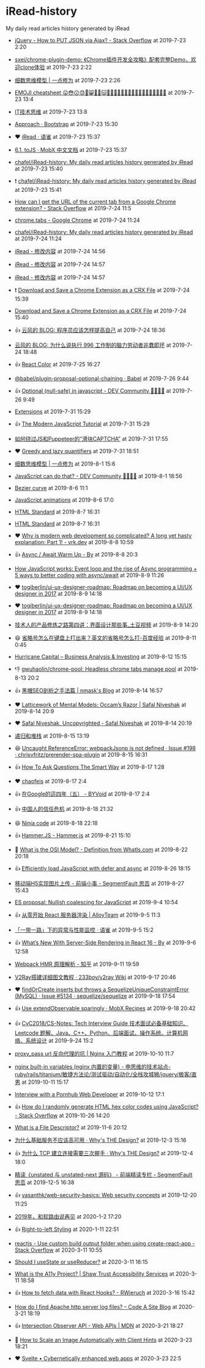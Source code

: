 # iRead-history
My daily read articles history generated by iRead

 - [jQuery - How to PUT JSON via Ajax? - Stack Overflow](https://stackoverflow.com/questions/1749272/jquery-how-to-put-json-via-ajax) at 2019-7-23 2:20
 - [sxei/chrome-plugin-demo: 《Chrome插件开发全攻略》配套完整Demo，欢迎clone体验](https://github.com/sxei/chrome-plugin-demo#background) at 2019-7-23 2:22
 - [细数思维模型 | 一点修为](http://bitandliteracy.github.io/mental-models) at 2019-7-23 2:26
 - [EMOJI cheatsheet 😛😳😗😓🙉😸🙈🙊😽💀💢💥✨💏👫👄👃👀👛👛🗼🔮🔮🎄🎅👻](https://gist.github.com/roachhd/1f029bd4b50b8a524f3c) at 2019-7-23 13:4

 - [IT技术思维](https://mp.weixin.qq.com/s/gEImzAXoeXPtDS9zrxs7pA) at 2019-7-23 13:8
 - [Approach · Bootstrap](https://getbootstrap.com/docs/4.3/extend/approach/) at 2019-7-23 15:30
 - :heart: [iRead · 语雀](https://www.yuque.com/chaofeis/lifelog/eqal52) at 2019-7-23 15:37
 - [6.1. toJS · MobX 中文文档](https://cn.mobx.js.org/refguide/tojson.html) at 2019-7-23 15:37
 - [chafel/iRead-history: My daily read articles history generated by iRead](https://github.com/chafel/iRead-history) at 2019-7-23 15:40
 - :exclamation: [chafel/iRead-history: My daily read articles history generated by iRead](https://github.com/chafel/iRead-history) at 2019-7-23 15:41
 - [How can I get the URL of the current tab from a Google Chrome extension? - Stack Overflow](https://stackoverflow.com/questions/1979583/how-can-i-get-the-url-of-the-current-tab-from-a-google-chrome-extension) at 2019-7-24 11:5
 - [chrome.tabs - Google Chrome](https://developer.chrome.com/extensions/tabs#method-create) at 2019-7-24 11:24
 - [chafel/iRead-history: My daily read articles history generated by iRead](https://github.com/chafel/iRead-history) at 2019-7-24 11:24

 - [iRead - 修改内容](https://chrome.google.com/webstore/developer/edit/nelcbbedkpoknladgbpebfflnambeiif#) at 2019-7-24 14:56
 - [iRead - 修改内容](https://chrome.google.com/webstore/developer/edit/nelcbbedkpoknladgbpebfflnambeiif#) at 2019-7-24 14:57
 - [iRead - 修改内容](https://chrome.google.com/webstore/developer/edit/nelcbbedkpoknladgbpebfflnambeiif#) at 2019-7-24 14:57
 - :exclamation: [Download and Save a Chrome Extension as a CRX File](https://www.maketecheasier.com/download-save-chrome-extension/) at 2019-7-24 15:39
 - [Download and Save a Chrome Extension as a CRX File](https://www.maketecheasier.com/download-save-chrome-extension/) at 2019-7-24 15:40
 - :+1: [云风的 BLOG: 程序员应该怎样提高自己](https://blog.codingnow.com/2019/07/top_programmer.html) at 2019-7-24 18:36
 - [云风的 BLOG: 为什么说执行 996 工作制的脑力劳动者非蠢即坏](https://blog.codingnow.com/2019/05/996.html) at 2019-7-24 18:48
 - :+1: [React Color](https://casesandberg.github.io/react-color/) at 2019-7-25 16:27
 - [@babel/plugin-proposal-optional-chaining · Babel](https://babeljs.io/docs/en/next/babel-plugin-proposal-optional-chaining.html) at 2019-7-26 9:44
 - :+1: [Optional (null-safe) in javascript - DEV Community 👩‍💻👨‍💻](https://dev.to/pichardoj/optional-null-safe-in-javascript-1b7k) at 2019-7-26 9:49
 - [Extensions](chrome://extensions/) at 2019-7-31 15:29
 - :+1: [The Modern JavaScript Tutorial](https://javascript.info/) at 2019-7-31 15:29
 - [如何绕过JS和Puppeteer的“滑块CAPTCHA”](https://medium.com/@filipvitas/how-to-bypass-slider-captcha-with-js-and-puppeteer-cd5e28105e3c) at 2019-7-31 17:55
 - :heart: [Greedy and lazy quantifiers](https://javascript.info/regexp-greedy-and-lazy) at 2019-7-31 18:51
 - [细数思维模型 | 一点修为](http://bitandliteracy.github.io/mental-models) at 2019-8-1 15:6
 - [JavaScript can do that? - DEV Community 👩‍💻👨‍💻](https://dev.to/yashints/javascript-can-do-that-4c2e) at 2019-8-1 18:56

 - [Bezier curve](https://javascript.info/bezier-curve) at 2019-8-6 11:1
 - [JavaScript animations](https://javascript.info/js-animation) at 2019-8-6 17:0
 - [HTML Standard](https://html.spec.whatwg.org/multipage/webappapis.html#event-loop-processing-model) at 2019-8-7 16:31
 - [HTML Standard](https://html.spec.whatwg.org/multipage/webappapis.html#event-loop-processing-model) at 2019-8-7 16:31
 - :heart: [Why is modern web development so complicated? A long yet hasty explanation: Part 1! - vrk.dev](https://www.vrk.dev/2019/07/11/why-is-modern-web-development-so-complicated-a-long-yet-hasty-explanation-part-1/) at 2019-8-8 10:59
 - :+1: [Async / Await Warm Up - By](https://hackernoon.com/async-await-warm-up-229676224319) at 2019-8-8 20:3
 - [How JavaScript works: Event loop and the rise of Async programming + 5 ways to better coding with async/await](https://blog.sessionstack.com/how-javascript-works-event-loop-and-the-rise-of-async-programming-5-ways-to-better-coding-with-2f077c4438b5) at 2019-8-9 11:26
 - :heart: [togiberlin/ui-ux-designer-roadmap: Roadmap on becoming a UI/UX designer in 2017](https://github.com/togiberlin/ui-ux-designer-roadmap) at 2019-8-9 14:18
 - :heart: [togiberlin/ui-ux-designer-roadmap: Roadmap on becoming a UI/UX designer in 2017](https://github.com/togiberlin/ui-ux-designer-roadmap) at 2019-8-9 14:18
 - [技术人的产品修炼之路第四讲：界面设计那些事_土豆视频](https://video.tudou.com/v/XMjM2MTIwMDYxMg==.html?spm=a2hzp.8244740.0.0) at 2019-8-9 14:20
 - :satisfied: [省略号怎么在键盘上打出来？英文的省略号怎么打-百度经验](https://jingyan.baidu.com/article/c74d6000815c2b0f6a595da1.html) at 2019-8-11 0:45
 - [Hurricane Capital – Business Analysis & Investing](https://hurricanecapital.wordpress.com/) at 2019-8-12 15:15
 - :-1: [gwuhaolin/chrome-pool: Headless chrome tabs manage pool](https://github.com/gwuhaolin/chrome-pool) at 2019-8-13 20:2
 - :+1: [黑帽SEO剖析之手法篇 | nmask's Blog](https://thief.one/2017/09/28/1/) at 2019-8-14 16:57
 - :heart: [Latticework of Mental Models: Occam’s Razor | Safal Niveshak](https://www.safalniveshak.com/latticework-mental-models-occams-razor/) at 2019-8-14 20:9
 - :heart: [Safal Niveshak, Uncopyrighted - Safal Niveshak](https://www.safalniveshak.com/safal-niveshak-uncopyrighted/) at 2019-8-14 20:19
 - [递归和堆栈](https://zh.javascript.info/recursion) at 2019-8-15 13:19
 - :satisfied: [Uncaught ReferenceError: webpackJsonp is not defined · Issue #198 · chrisvfritz/prerender-spa-plugin](https://github.com/chrisvfritz/prerender-spa-plugin/issues/198) at 2019-8-15 16:31
 - :+1: [How To Ask Questions The Smart Way](http://www.catb.org/esr/faqs/smart-questions.html) at 2019-8-17 1:28
 - :heart: [chaofeis](http://chafel.github.io/) at 2019-8-17 2:4
 - :+1: [在Google的這四年（五） - BYVoid](https://www.byvoid.com/zht/blog/4-years-at-google-5) at 2019-8-17 2:4
 - :+1: [中国人的信任危机](https://www.yinwang.org/blog-cn/2019/08/17/trust?from=singlemessage&isappinstalled=0) at 2019-8-18 21:32
 - :satisfied: [Ninja code](https://zh.javascript.info/ninja-code) at 2019-8-18 22:18
 - :+1: [Hammer.JS - Hammer.js](https://hammerjs.github.io/) at 2019-8-21 15:10
 - :eyes: [What is the OSI Model? - Definition from WhatIs.com](https://searchnetworking.techtarget.com/definition/OSI) at 2019-8-22 20:18
 - :+1: [Efficiently load JavaScript with defer and async](https://flaviocopes.com/javascript-async-defer/) at 2019-8-26 18:15
 - [移动端H5实现图片上传 - 前端小事 - SegmentFault 思否](https://segmentfault.com/a/1190000010034177) at 2019-8-27 15:43
 - [ES proposal: Nullish coalescing for JavaScript](https://2ality.com/2019/08/nullish-coalescing.html) at 2019-9-4 10:54
 - :+1: [从零开始 React 服务器渲染 | AlloyTeam](http://www.alloyteam.com/2017/01/react-from-scratch-server-render/) at 2019-9-5 11:3
 - [「一带一路」下的异常与性能监控 · 语雀](https://www.yuque.com/antfe/blog/gcnu24) at 2019-9-5 15:2
 - :+1: [What’s New With Server-Side Rendering in React 16 - By](https://hackernoon.com/whats-new-with-server-side-rendering-in-react-16-9b0d78585d67) at 2019-9-6 12:58
 - [Webpack HMR 原理解析 - 知乎](https://zhuanlan.zhihu.com/p/30669007) at 2019-9-11 19:59
 - [V2Ray搭建详细图文教程 · 233boy/v2ray Wiki](https://github.com/233boy/v2ray/wiki/V2Ray%E6%90%AD%E5%BB%BA%E8%AF%A6%E7%BB%86%E5%9B%BE%E6%96%87%E6%95%99%E7%A8%8B) at 2019-9-17 20:46
 - :heart: [findOrCreate inserts but throws a SequelizeUniqueConstraintError (MySQL) · Issue #5134 · sequelize/sequelize](https://github.com/sequelize/sequelize/issues/5134) at 2019-9-18 17:54
 - :+1: [Use extendObservable sparingly · MobX Recipes](https://alexhisen.gitbooks.io/mobx-recipes/content/use-extendobservable-sparingly.html) at 2019-9-18 20:42
 - :+1: [CyC2018/CS-Notes: Tech Interview Guide 技术面试必备基础知识、Leetcode 题解、Java、C++、Python、后端面试、操作系统、计算机网络、系统设计](https://github.com/CyC2018/CS-Notes) at 2019-9-24 15:2
 - [proxy_pass url 反向代理的坑 | Nginx 入门教程](https://xuexb.github.io/learn-nginx/example/proxy_pass.html#url-%E5%8F%AA%E6%98%AF-host) at 2019-10-10 11:7
 - [nginx built-in variables (nginx 内置的变量) - 申思维的技术站点-ruby/rails/titanium/敏捷方法论/测试驱动/自动化/全栈攻城狮/jquery/极客/直男](http://siwei.me/blog/posts/nginx-built-in-variables) at 2019-10-11 15:17
 - [Interview with a Pornhub Web Developer](https://davidwalsh.name/pornhub-interview) at 2019-10-12 17:1
 - :+1: [How do I randomly generate HTML hex color codes using JavaScript? - Stack Overflow](https://stackoverflow.com/questions/5092808/how-do-i-randomly-generate-html-hex-color-codes-using-javascript) at 2019-10-26 14:20
 - [What is a File Descriptor?](https://www.computerhope.com/jargon/f/file-descriptor.htm) at 2019-11-6 20:12
 - [为什么基础服务不应该高可用 · Why's THE Design?](https://draveness.me/whys-the-design-unstable-infrastructure) at 2019-12-3 15:16
 - :+1: [为什么 TCP 建立连接需要三次握手 · Why's THE Design?](https://draveness.me/whys-the-design-tcp-three-way-handshake) at 2019-12-4 18:0
 - [精读《unstated 与 unstated-next 源码》 - 前端精读专栏 - SegmentFault 思否](https://segmentfault.com/a/1190000021102415) at 2019-12-5 16:38
 - :+1: [vasanthk/web-security-basics: Web security concepts](https://github.com/vasanthk/web-security-basics) at 2019-12-20 11:25
 - [2019年，和软路由说再见](https://taresky.com/post/2019byebye) at 2020-1-2 17:20
 - :+1: [Right-to-left Styling](https://www.rtlstyling.com/posts/rtl-styling/) at 2020-1-11 22:51
 - [reactjs - Use custom build output folder when using create-react-app - Stack Overflow](https://stackoverflow.com/questions/41495658/use-custom-build-output-folder-when-using-create-react-app) at 2020-3-11 10:55
 - [Should I useState or useReducer?](https://kentcdodds.com/blog/should-i-usestate-or-usereducer) at 2020-3-11 16:15
 - [What is the A11y Project? | Shaw Trust Accessibility Services](https://www.accessibility-services.co.uk/2018/12/17/what-is-the-a11y-project/?gclid=CjwKCAjwmKLzBRBeEiwACCVihnrC_4Wwz5LMucSuZ8oj-amnpKwGFD6Sh41PaDEMJCkBIruLJXAU4hoCP9IQAvD_BwE) at 2020-3-11 18:58
 - :+1: [How to fetch data with React Hooks? - RWieruch](https://www.robinwieruch.de/react-hooks-fetch-data) at 2020-3-16 15:42
 - [How do I find Apache http server log files? – Code A Site Blog](https://blog.codeasite.com/how-do-i-find-apache-http-server-log-files/) at 2020-3-21 18:19
 - :+1: [Intersection Observer API - Web APIs | MDN](https://developer.mozilla.org/en-US/docs/Web/API/Intersection_Observer_API) at 2020-3-21 18:27
 - :eyes: [How to Scale an Image Automatically with Client Hints](https://cloudinary.com/blog/automatic_responsive_images_with_client_hints) at 2020-3-23 18:21
 - :heart: [Svelte • Cybernetically enhanced web apps](https://svelte.dev/) at 2020-3-23 22:5